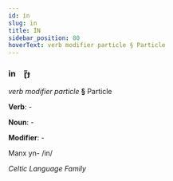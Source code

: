 ```yaml
---
id: in
slug: in
title: İN
sidebar_position: 80
hoverText: verb modifier particle § Particle
---
```


### in&emsp;<span kind="abugida">ɽ̃ɟ</span>

*verb modifier particle* **§** Particle

**Verb**: -

**Noun**: -

**Modifier**: -

Manx yn- /in/

*Celtic Language Family*